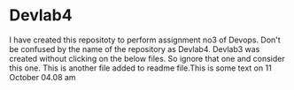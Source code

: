 # Devlab4
I have created this repositoty to perform assignment no3 of Devops. Don't be confused by the name of the repository as Devlab4. Devlab3 was created without clicking on the below files. So ignore that one and consider this one.
This is another file added to readme file.This is some text on 11 October 04.08 am
